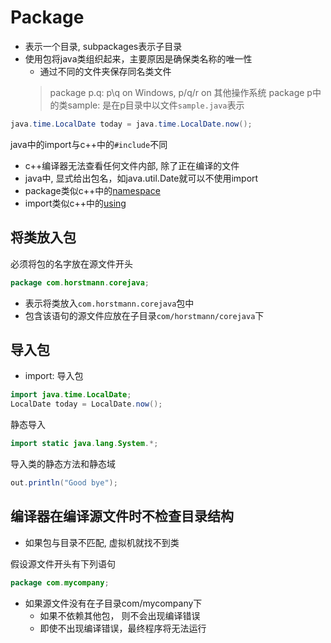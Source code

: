 # Package

- 表示一个目录, subpackages表示子目录
- 使用包将java类组织起来，主要原因是确保类名称的唯一性
  - 通过不同的文件夹保存同名类文件
  > package p.q: p\\q on Windows, p/q/r on 其他操作系统
  > package p中的类sample: 是在p目录中以文件`sample.java`表示

```java
java.time.LocalDate today = java.time.LocalDate.now();
```

java中的import与c++中的`#include`不同

- c++编译器无法查看任何文件内部, 除了正在编译的文件
- java中, 显式给出包名，如java.util.Date就可以不使用import
- package类似c++中的[namespace](c++_NameSpace.md)
- import类似c++中的[using](c++_Using.md)

## 将类放入包

必须将包的名字放在源文件开头

```java
package com.horstmann.corejava;
```

- 表示将类放入`com.horstmann.corejava`包中
- 包含该语句的源文件应放在子目录`com/horstmann/corejava`下

## 导入包

- import: 导入包

```java
import java.time.LocalDate;
LocalDate today = LocalDate.now();
```

静态导入

```java
import static java.lang.System.*;
```

导入类的静态方法和静态域

```java
out.println("Good bye");
```

## 编译器在编译源文件时不检查目录结构

- 如果包与目录不匹配, 虚拟机就找不到类

假设源文件开头有下列语句

```java
package com.mycompany;
```

- 如果源文件没有在子目录com/mycompany下
  - 如果不依赖其他包， 则不会出现编译错误
  - 即使不出现编译错误，最终程序将无法运行
